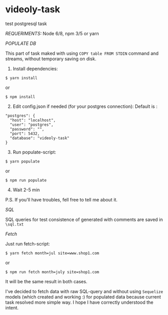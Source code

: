 # videoly-task
test postgresql task

*REQUERIMENTS:*
Node 6/8, npm 3/5 or yarn

*POPULATE DB*

This part of task maked with using `COPY table FROM STDIN` command and streams, without temporary saving on disk.

1. Install dependencies:

`$ yarn install`

or

`$ npm install`

2. Edit config.json if needed (for your postgres connection):
Default is :
  ```
  "postgres": {
    "host": "localhost",
    "user": "postgres",
    "password": "",
    "port": 5432,
    "database": "videoly-task"
  }
  ```
  
3. Run populate-script:

`$ yarn populate` 

or

`$ npm run populate`

4. Wait 2-5 min

P.S. If you'll have troubles, fell free to tell me about it.

*SQL*

SQL queries for test consistence of generated with comments are saved in `\sql.txt`

*Fetch*

Just run fetch-script:

`$ yarn fetch month=jul site=www.shop1.com` 

or

`$ npm run fetch month=july site=shop1.com`

It will be the same result in both cases.

I've decided to fetch data with raw SQL-query and without using `Sequelize` models (which created and working :) for populated data because current task resolved more simple way. I hope I have correctly understood the intent. 
